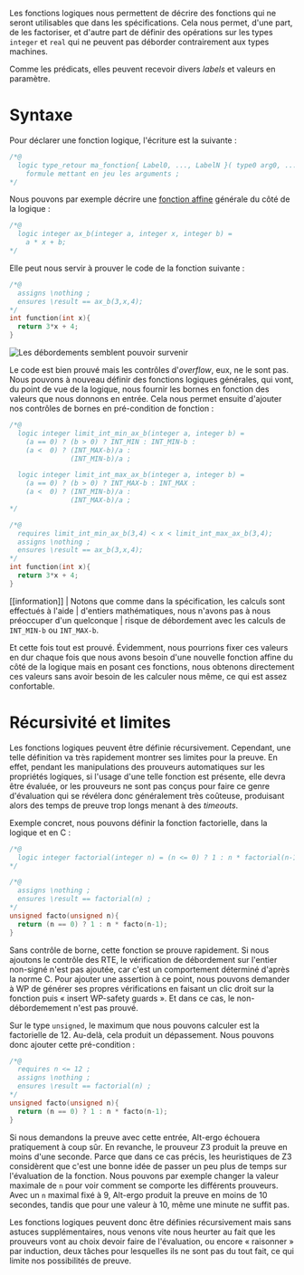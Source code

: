 Les fonctions logiques nous permettent de décrire des fonctions qui ne seront 
utilisables que dans les spécifications. Cela nous permet, d'une part, de les 
factoriser, et d'autre part de définir des opérations sur les types `integer` et 
`real` qui ne peuvent pas déborder contrairement aux types machines.

Comme les prédicats, elles peuvent recevoir divers *labels* et valeurs en 
paramètre.

# Syntaxe

Pour déclarer une fonction logique, l'écriture est la suivante :

```c
/*@
  logic type_retour ma_fonction{ Label0, ..., LabelN }( type0 arg0, ..., typeN argN ) =
    formule mettant en jeu les arguments ;
*/
``` 

Nous pouvons par exemple décrire une [fonction affine](https://fr.wikipedia.org/wiki/Fonction_affine) générale du côté de la logique :

```c
/*@
  logic integer ax_b(integer a, integer x, integer b) =
    a * x + b;
*/
```

Elle peut nous servir à prouver le code de la fonction suivante :

```c
/*@ 
  assigns \nothing ;
  ensures \result == ax_b(3,x,4); 
*/
int function(int x){
  return 3*x + 4;
}
```

![Les débordements semblent pouvoir survenir](https://zestedesavoir.com:443/media/galleries/2584/e34ccc72-b7ea-46cf-9875-16c3d57262af.png)

Le code est bien prouvé mais les contrôles d'*overflow*, eux, ne le sont pas. Nous 
pouvons à nouveau définir des fonctions logiques générales, qui vont, du point de 
vue de la logique, nous fournir les bornes en fonction des valeurs que nous donnons
en entrée. Cela nous permet ensuite d'ajouter nos contrôles de bornes en 
pré-condition de fonction :

```c
/*@
  logic integer limit_int_min_ax_b(integer a, integer b) =
    (a == 0) ? (b > 0) ? INT_MIN : INT_MIN-b :
    (a <  0) ? (INT_MAX-b)/a :
               (INT_MIN-b)/a ;

  logic integer limit_int_max_ax_b(integer a, integer b) =
    (a == 0) ? (b > 0) ? INT_MAX-b : INT_MAX :
    (a <  0) ? (INT_MIN-b)/a :
               (INT_MAX-b)/a ;
*/

/*@
  requires limit_int_min_ax_b(3,4) < x < limit_int_max_ax_b(3,4);
  assigns \nothing ;
  ensures \result == ax_b(3,x,4);
*/
int function(int x){
  return 3*x + 4;
}
```

[[information]]
| Notons que comme dans la spécification, les calculs sont effectués à l'aide 
| d'entiers mathématiques, nous n'avons pas à nous préoccuper d'un quelconque
| risque de débordement avec les calculs de `INT_MIN-b` ou `INT_MAX-b`.

Et cette fois tout est prouvé. Évidemment, nous pourrions fixer ces valeurs en 
dur chaque fois que nous avons besoin d'une nouvelle fonction affine du côté de
la logique mais en posant ces fonctions, nous obtenons directement ces valeurs 
sans avoir besoin de les calculer nous même, ce qui est assez confortable.

# Récursivité et limites

Les fonctions logiques peuvent être définie récursivement. Cependant, une telle
définition va très rapidement montrer ses limites pour la preuve. En effet, 
pendant les manipulations des prouveurs automatiques sur les propriétés 
logiques, si l'usage d'une telle fonction est présente, elle devra être évaluée,
or les prouveurs ne sont pas conçus pour faire ce genre d'évaluation qui se 
révélera donc généralement très coûteuse, produisant alors des temps de preuve
trop longs menant à des *timeouts*. 

Exemple concret, nous pouvons définir la fonction factorielle, dans la logique
et en C :

```c
/*@
  logic integer factorial(integer n) = (n <= 0) ? 1 : n * factorial(n-1);
*/

/*@ 
  assigns \nothing ;
  ensures \result == factorial(n) ; 
*/
unsigned facto(unsigned n){
  return (n == 0) ? 1 : n * facto(n-1);
}
```

Sans contrôle de borne, cette fonction se prouve rapidement. Si nous ajoutons
le contrôle des RTE, le vérification de débordement sur l'entier non-signé n'est
pas ajoutée, car c'est un comportement déterminé d'après la norme C. Pour ajouter
une assertion à ce point, nous pouvons demander à WP de générer ses propres 
vérifications en faisant un clic droit sur la fonction puis « insert WP-safety 
guards ». Et dans ce cas, le non-débordemement n'est pas prouvé.

Sur le type `unsigned`, le maximum que nous pouvons calculer est la factorielle de 
12. Au-delà, cela produit un dépassement. Nous pouvons donc ajouter cette 
pré-condition :

```c
/*@ 
  requires n <= 12 ;
  assigns \nothing ;
  ensures \result == factorial(n) ; 
*/
unsigned facto(unsigned n){
  return (n == 0) ? 1 : n * facto(n-1);
}
```

Si nous demandons la preuve avec cette entrée, Alt-ergo échouera pratiquement à 
coup sûr. En revanche, le prouveur Z3 produit la preuve en moins d'une seconde.
Parce que dans ce cas précis, les heuristiques de Z3 considèrent que c'est une
bonne idée de passer un peu plus de temps sur l'évaluation de la fonction. Nous
pouvons par exemple changer la valeur maximale de `n` pour voir comment se 
comporte les différents prouveurs. Avec un `n` maximal fixé à 9, Alt-ergo produit
la preuve en moins de 10 secondes, tandis que pour une valeur à 10, même une 
minute ne suffit pas.

Les fonctions logiques peuvent donc être définies récursivement mais sans astuces
supplémentaires, nous venons vite nous heurter au fait que les prouveurs vont au 
choix devoir faire de l'évaluation, ou encore « raisonner » par induction, deux 
tâches pour lesquelles ils ne sont pas du tout fait, ce qui limite nos 
possibilités de preuve.
